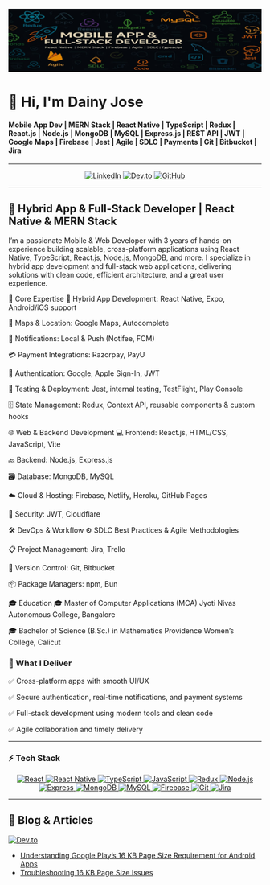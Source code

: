 ![Banner](https://raw.githubusercontent.com/dainyjose/dainyjose/main/assets/CP.jpeg)

# 👋 Hi, I'm Dainy Jose 


   #### Mobile App Dev | MERN Stack | React Native | TypeScript | Redux | React.js | Node.js | MongoDB | MySQL | Express.js | REST API | JWT | Google Maps | Firebase | Jest | Agile | SDLC | Payments | Git | Bitbucket | Jira


   ---

<div align="center">

[![LinkedIn](https://img.shields.io/badge/-LinkedIn-0A66C2?style=flat&logo=linkedin&logoColor=white)](https://www.linkedin.com/in/dainyjose/)
[![Dev.to](https://img.shields.io/badge/-Dev.to-000000?style=flat&logo=dev.to&logoColor=white)](https://dev.to/dainy_jose)
[![GitHub](https://img.shields.io/badge/-GitHub-181717?style=flat&logo=github&logoColor=white)](https://github.com/dainyjose)

</div>


------

## 🚀 Hybrid App & Full-Stack Developer | React Native & MERN Stack

I’m a passionate Mobile & Web Developer with 3 years of hands-on experience building scalable, cross-platform applications using React Native, TypeScript, React.js, Node.js, MongoDB, and more.
I specialize in hybrid app development and full-stack web applications, delivering solutions with clean code, efficient architecture, and a great user experience.

🧩 Core Expertise
📱 Hybrid App Development: React Native, Expo, Android/iOS support

📍 Maps & Location: Google Maps, Autocomplete

🔔 Notifications: Local & Push (Notifee, FCM)

💳 Payment Integrations: Razorpay, PayU

🔐 Authentication: Google, Apple Sign-In, JWT

🧪 Testing & Deployment: Jest, internal testing, TestFlight, Play Console

🗄️ State Management: Redux, Context API, reusable components & custom hooks

🌐 Web & Backend Development
💻 Frontend: React.js, HTML/CSS, JavaScript, Vite

🔙 Backend: Node.js, Express.js

🗃️ Database: MongoDB, MySQL

☁️ Cloud & Hosting: Firebase, Netlify, Heroku, GitHub Pages

🔐 Security: JWT, Cloudflare

🛠️ DevOps & Workflow
⚙️ SDLC Best Practices & Agile Methodologies

📋 Project Management: Jira, Trello

🔄 Version Control: Git, Bitbucket

📦 Package Managers: npm, Bun

🎓 Education
🎓 Master of Computer Applications (MCA)
Jyoti Nivas Autonomous College, Bangalore

🎓 Bachelor of Science (B.Sc.) in Mathematics
Providence Women’s College, Calicut

### 🎯 What I Deliver

✅ Cross-platform apps with smooth UI/UX

✅ Secure authentication, real-time notifications, and payment systems

✅ Full-stack development using modern tools and clean code

✅ Agile collaboration and timely delivery

---

### ⚡ Tech Stack  
 
<div align="center">
  <a href="https://reactjs.org/" target="_blank" title="React">
    <img src="https://cdn.jsdelivr.net/gh/devicons/devicon/icons/react/react-original.svg" width="40" alt="React" />
  </a>
  <a href="https://reactnative.dev/" target="_blank" title="React Native">
     <img src="https://cdn.jsdelivr.net/gh/devicons/devicon/icons/react/react-original-wordmark.svg" width="40" alt="React Native" />

  </a>
  <a href="https://www.typescriptlang.org/" target="_blank" title="TypeScript">
    <img src="https://cdn.jsdelivr.net/gh/devicons/devicon/icons/typescript/typescript-original.svg" width="40" alt="TypeScript" />
  </a>
  <a href="https://developer.mozilla.org/en-US/docs/Web/JavaScript" target="_blank" title="JavaScript">
    <img src="https://cdn.jsdelivr.net/gh/devicons/devicon/icons/javascript/javascript-original.svg" width="40" alt="JavaScript" />
  </a>
  <a href="https://redux.js.org/" target="_blank" title="Redux">
    <img src="https://cdn.jsdelivr.net/gh/devicons/devicon/icons/redux/redux-original.svg" width="40" alt="Redux" />
  </a>
  <a href="https://nodejs.org/" target="_blank" title="Node.js">
    <img src="https://cdn.jsdelivr.net/gh/devicons/devicon/icons/nodejs/nodejs-original.svg" width="40" alt="Node.js" />
  </a>
  <a href="https://expressjs.com/" target="_blank" title="Express">
    <img src="https://cdn.jsdelivr.net/gh/devicons/devicon/icons/express/express-original.svg" width="40" alt="Express" />
  </a>
  <a href="https://www.mongodb.com/" target="_blank" title="MongoDB">
    <img src="https://cdn.jsdelivr.net/gh/devicons/devicon/icons/mongodb/mongodb-original.svg" width="40" alt="MongoDB" />
  </a>
  <a href="https://www.mysql.com/" target="_blank" title="MySQL">
    <img src="https://cdn.jsdelivr.net/gh/devicons/devicon/icons/mysql/mysql-original.svg" width="40" alt="MySQL" />
  </a>
  <a href="https://firebase.google.com/" target="_blank" title="Firebase">
    <img src="https://cdn.jsdelivr.net/gh/devicons/devicon/icons/firebase/firebase-plain.svg" width="40" alt="Firebase" />
  </a>
  <a href="https://git-scm.com/" target="_blank" title="Git">
    <img src="https://cdn.jsdelivr.net/gh/devicons/devicon/icons/git/git-original.svg" width="40" alt="Git" />
  </a>
  <a href="https://www.atlassian.com/software/jira" target="_blank" title="Jira">
    <img src="https://cdn.jsdelivr.net/gh/devicons/devicon/icons/jira/jira-original.svg" width="40" alt="Jira" />
  </a>
</div>

---

## 📝 Blog & Articles  

[![Dev.to](https://img.shields.io/badge/Dev.to-0A0A0A?logo=devdotto&logoColor=white&style=for-the-badge)](https://dev.to/dainyjose)  

- [Understanding Google Play’s 16 KB Page Size Requirement for Android Apps](https://dev.to/dainyjose/understanding-google-plays-16-kb-page-size-requirement-for-android-apps-phd)  
- [Troubleshooting 16 KB Page Size Issues](https://dev.to/dainyjose/troubleshooting-16-kb-page-size-issues-2pfe)  


